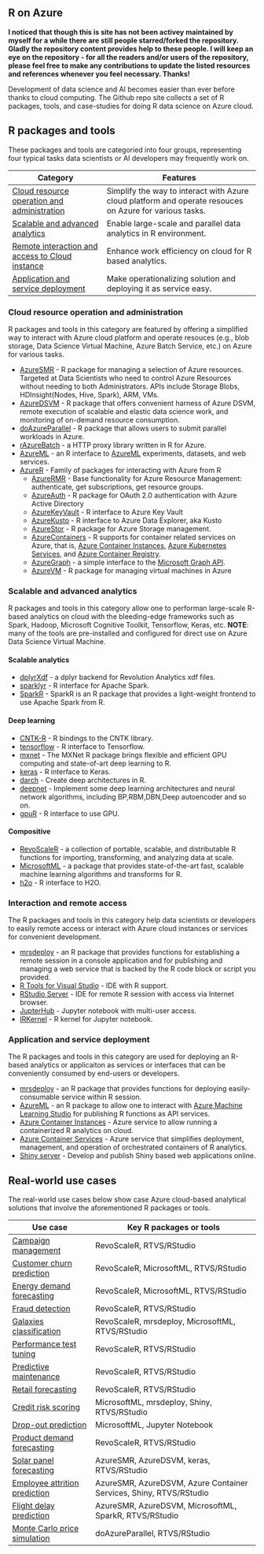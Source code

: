 R on Azure
---

**I noticed that though this is site has not been activey maintained by myself for a while there are still people starred/forked the repository. Gladly the repository content provides help to these people. I will keep an eye on the repository - for all the readers and/or users of the repository, please feel free to make any contributions to update the listed resources and references whenever you feel necessary. Thanks!**

Development of data science and AI becomes easier than ever before thanks to cloud computing. The Github repo site collects a set of R packages, tools, and case-studies for doing R data science on Azure cloud. 

## R packages and tools

These packages and tools are categoried into four groups, representing four typical tasks data scientists or AI developers may frequently work on. 

Category|Features
----------------------|-----------------------------------------------------------------------------------------------------
[Cloud resource operation and administration](https://github.com/yueguoguo/r-on-azure#cloud-resource-operation-and-administration)|Simplify the way to interact with Azure cloud platform and operate resouces on Azure for various tasks.
[Scalable and advanced analytics](https://github.com/yueguoguo/r-on-azure#scalable-and-advanced-analytics)|Enable large-scale and parallel data analytics in R environment.
[Remote interaction and access to Cloud instance](https://github.com/yueguoguo/r-on-azure#interaction-and-remote-access)|Enhance work efficiency on cloud for R based analytics. 
 [Application and service deployment](https://github.com/yueguoguo/r-on-azure#application-and-service-deployment)|Make operationalizing solution and deploying it as service easy.

### Cloud resource operation and administration

R packages and tools in this category are featured by offering a simplified way to interact with Azure cloud platform and operate resouces (e.g., blob storage, Data Science Virtual Machine, Azure Batch Service, etc.) on Azure for various tasks. 

* [AzureSMR](https://github.com/Microsoft/AzureSMR) - R package for managing a selection of Azure resources. Targeted at Data Scientists who need to control Azure Resources without needing to both Administrators. APIs include Storage Blobs, HDInsight(Nodes, Hive, Spark), ARM, VMs.
* [AzureDSVM](https://github.com/Azure/AzureDSVM) - R package that offers convenient harness of Azure DSVM, remote execution of scalable and elastic data science work, and monitoring of on-demand resource consumption.
* [doAzureParallel](https://github.com/Azure/doAzureParallel) - R package that allows users to submit parallel workloads in Azure.
* [rAzureBatch](https://github.com/Azure/rAzureBatch) - a HTTP proxy library written in R for Azure.
* [AzureML](https://github.com/RevolutionAnalytics/AzureML) - an R interface to [AzureML](https://studio.azureml.net/) experiments, datasets, and web services.
* [AzureR](https://github.com/Azure/AzureR) - Family of packages for interacting with Azure from R
  * [AzureRMR](https://github.com/cloudyr/AzureRMR) - Base functionality for Azure Resource Management: authenticate, get subscriptions, get resource groups.
  * [AzureAuth](https://github.com/Azure/AzureAuth) - R package for OAuth 2.0 authentication with Azure Active Directory
  * [AzureKeyVault](https://github.com/Azure/AzureKeyVault) - R interface to Azure Key Vault
  * [AzureKusto](https://github.com/Azure/AzureKusto) - R interface to Azure Data Explorer, aka Kusto
  * [AzureStor](https://github.com/cloudyr/AzureStor) - R package for Azure Storage management.
  * [AzureContainers](https://github.com/cloudyr/AzureContainers) - R supports for container related services on Azure, that is, [Azure Container Instances](https://azure.microsoft.com/en-us/services/container-instances/), [Azure Kubernetes Services](https://azure.microsoft.com/en-us/services/kubernetes-service/), and [Azure Container Registry](https://azure.microsoft.com/en-us/services/container-registry/).
  * [AzureGraph](https://github.com/cloudyr/AzureGraph) - a simple interface to the [Microsoft Graph API](https://developer.microsoft.com/en-us/graph).
  * [AzureVM](https://github.com/Azure/AzureVM) - R package for managing virtual machines in Azure

### Scalable and advanced analytics
R packages and tools in this category allow one to performan large-scale R-based analytics on cloud with the bleeding-edge frameworks such as Spark, Hadoop, Microsoft Cognitive Toolkit, Tensorflow, Keras, etc. 
**NOTE**: many of the tools are pre-installed and configured for direct use on Azure Data Science Virtual Machine.

#### Scalable analytics
* [dplyrXdf](https://github.com/RevolutionAnalytics/dplyrXdf) - a dplyr backend for Revolution Analytics xdf files.
* [sparklyr](http://spark.rstudio.com/) - R interface for Apache Spark.
* [SparkR](https://spark.apache.org/docs/latest/sparkr.html) - SparkR is an R package that provides a light-weight frontend to use Apache Spark from R.

#### Deep learning
* [CNTK-R](https://github.com/Microsoft/CNTK-R) - R bindings to the CNTK library.
* [tensorflow](https://tensorflow.rstudio.com/) - R interface to Tensorflow.
* [mxnet](https://mxnet.incubator.apache.org/api/r/index.html) - The MXNet R package brings flexible and efficient GPU computing and state-of-art deep learning to R.
* [keras](https://keras.rstudio.com/) - R interface to Keras.
* [darch](https://github.com/maddin79/darch) - Create deep architectures in R. 
* [deepnet](https://cran.r-project.org/web/packages/deepnet/index.html) - Implement some deep learning architectures and neural network algorithms, including BP,RBM,DBN,Deep autoencoder and so on.
* [gpuR](https://github.com/cdeterman/gpuR) - R interface to use GPU.

#### Compositive
* [RevoScaleR](https://docs.microsoft.com/en-us/machine-learning-server/r-reference/revoscaler/revoscaler) - a collection of portable, scalable, and distributable R functions for importing, transforming, and analyzing data at scale. 
* [MicrosoftML](https://docs.microsoft.com/en-us/machine-learning-server/r-reference/microsoftml/microsoftml-package) - a package that provides state-of-the-art fast, scalable machine learning algorithms and transforms for R.
* [h2o](https://github.com/h2oai/h2o-3) - R interface to H2O.

### Interaction and remote access
The R packages and tools in this category help data scientists or developers to easily remote access or interact with Azure cloud instances or services for convenient development.

* [mrsdeploy](https://docs.microsoft.com/en-us/machine-learning-server/r-reference/mrsdeploy/mrsdeploy-package) - an R package that provides functions for establishing a remote session in a console application and for publishing and managing a web service that is backed by the R code block or script you provided.
* [R Tools for Visual Studio](https://www.visualstudio.com/vs/rtvs/) - IDE with R support.
* [RStudio Server](https://www.rstudio.com/products/rstudio/#Server) - IDE for remote R session with access via Internet browser.
* [JupterHub](https://jupyterhub.readthedocs.io/en/latest/) - Jupyter notebook with multi-user access.
* [IRKernel](https://github.com/IRkernel/IRkernel) - R kernel for Jupyter notebook. 

### Application and service deployment 
The R packages and tools in this category are used for deploying an R-based analytics or applicaiton as services or interfaces that can be conveniently consumed by end-users or developers. 

* [mrsdeploy](https://docs.microsoft.com/en-us/machine-learning-server/r-reference/mrsdeploy/mrsdeploy-package) - an R package that provides functions for deploying easily-consumable service within R session. 
* [AzureML](https://cran.r-project.org/web/packages/AzureML/index.html) - an R package to allow one to interact with [Azure Machine Learning Studio](https://studio.azureml.net/) for publishing R functions as API services. 
* [Azure Container Instances](https://azure.microsoft.com/en-us/services/container-instances/) - Azure service to allow running a containerized R analytics on cloud.
* [Azure Container Services](https://azure.microsoft.com/en-us/services/container-service/) - Azure service that simplifies deployment, management, and operation of orchestrated containers of R analytics. 
* [Shiny server](https://www.rstudio.com/products/shiny/shiny-server/) - Develop and publish Shiny based web applications online.

## Real-world use cases

The real-world use cases below show case Azure cloud-based analytical solutions that involve the aforementioned R packages or tools. 

Use case|Key R packages or tools
----------------------|-----------------------------------------------------------------------------------------------------
[Campaign management](https://github.com/Microsoft/r-server-campaign-optimization)|RevoScaleR, RTVS/RStudio
[Customer churn prediction](https://github.com/Microsoft/SQL-Server-R-Services-Samples/tree/master/Churn)|RevoScaleR, MicrosoftML, RTVS/RStudio
[Energy demand forecasting](https://github.com/Microsoft/SQL-Server-R-Services-Samples/tree/master/EnergyDemandForecasting)|RevoScaleR, MicrosoftML, RTVS/RStudio
[Fraud detection](https://microsoft.github.io/r-server-fraud-detection/index.html)|RevoScaleR, RTVS/RStudio
[Galaxies classification](https://github.com/Microsoft/acceleratoRs/tree/master/GalaxyClassificationWorkflow)|RevoScaleR, mrsdeploy, MicrosoftML, RTVS/RStudio
[Performance test tuning](https://github.com/Microsoft/SQL-Server-R-Services-Samples/tree/master/PerfTuning)|RevoScaleR, RTVS/RStudio
[Predictive maintenance](https://github.com/Microsoft/SQL-Server-R-Services-Samples/tree/master/PredictiveMaintanenceModelingGuide)|RevoScaleR, RTVS/RStudio
[Retail forecasting](https://github.com/Microsoft/SQL-Server-R-Services-Samples/tree/master/RetailForecasting)|RevoScaleR, RTVS/RStudio
[Credit risk scoring](https://github.com/Microsoft/acceleratoRs/tree/master/CreditRiskPrediction)|MicrosoftML, mrsdeploy, Shiny, RTVS/RStudio
[Drop-out prediction](https://github.com/Microsoft/acceleratoRs/tree/master/EducationAnalytics)|MicrosoftML, Jupyter Notebook
[Product demand forecasting](https://github.com/Microsoft/acceleratoRs/tree/master/ProductDemandForecast)|RevoScaleR, RTVS/RStudio
[Solar panel forecasting](https://github.com/Microsoft/acceleratoRs/tree/master/SolarPanelForecasting)|AzureSMR, AzureDSVM, keras, RTVS/RStudio
[Employee attrition prediction](https://github.com/Microsoft/acceleratoRs/tree/master/EmployeeAttritionPrediction)|AzureSMR, AzureDSVM, Azure Container Services, Shiny, RTVS/RStudio
[Flight delay prediction](https://github.com/Microsoft/acceleratoRs/tree/master/flightDelayPredictionWithDSVM)|AzureSMR, AzureDSVM, MicrosoftML, SparkR, RTVS/RStudio
[Monte Carlo price simulation](https://github.com/Azure/doAzureParallel/blob/master/samples/montecarlo/montecarlo_pricing_simulation.R)|doAzureParallel, RTVS/RStudio
